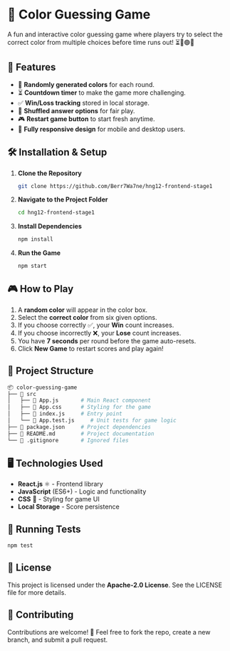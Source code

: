 # 🎨 Color Guessing Game

A fun and interactive color guessing game where players try to select the correct color from multiple choices before time runs out! ⏳🔴🟢🔵

## 🚀 Features

- 🎯 **Randomly generated colors** for each round.
- ⏳ **Countdown timer** to make the game more challenging.
- ✅ **Win/Loss tracking** stored in local storage.
- 🔀 **Shuffled answer options** for fair play.
- 🎮 **Restart game button** to start fresh anytime.
- 📱 **Fully responsive design** for mobile and desktop users.

## 🛠️ Installation & Setup

1. **Clone the Repository**
   ```sh
   git clone https://github.com/Berr7Wa7ne/hng12-frontend-stage1

2. **Navigate to the Project Folder**
   ```sh
   cd hng12-frontend-stage1

3. **Install Dependencies**
   ```sh
   npm install
   
4. **Run the Game**
   ```sh
   npm start

## 🎮 How to Play
1. A **random color** will appear in the color box.
2. Select the **correct color** from six given options.
3. If you choose correctly ✅, your **Win** count increases.
4. If you choose incorrectly ❌, your **Lose** count increases.
5. You have **7 seconds** per round before the game auto-resets.
6. Click **New Game** to restart scores and play again!

## 📁 Project Structure
```sh
📦 color-guessing-game
├── 📂 src
│   ├── 📜 App.js       # Main React component
│   ├── 📜 App.css      # Styling for the game
│   ├── 📜 index.js     # Entry point
│   └── 📜 App.test.js     # Unit tests for game logic
├── 📜 package.json     # Project dependencies
├── 📜 README.md        # Project documentation
└── 📜 .gitignore       # Ignored files
```

## 🖥️ Technologies Used
- **React.js** ⚛️ - Frontend library
- **JavaScript** (ES6+) - Logic and functionality
- **CSS** 🎨 - Styling for game UI
- **Local Storage** - Score persistence

## 🧪 Running Tests
```sh
npm test
```
## 📜 License
This project is licensed under the **Apache-2.0 License**.
See the LICENSE file for more details.

## 🤝 Contributing
Contributions are welcome! 🚀 Feel free to fork the repo, create a new branch, and submit a pull request.
